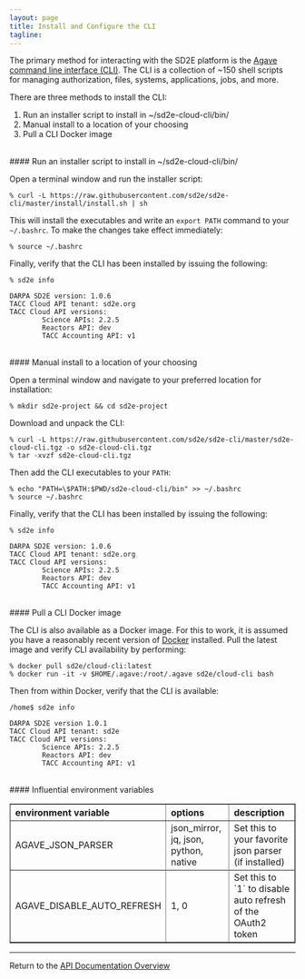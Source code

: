 ```yaml
---
layout: page
title: Install and Configure the CLI
tagline:
---
```


The primary method for interacting with the SD2E platform is the 
[Agave command line interface (CLI)](https://agaveapi.co/).
The CLI is a collection of ~150 shell scripts for managing
authorization, files, systems, applications, jobs, and more. 

There are three methods to install the CLI:
1. Run an installer script to install in ~/sd2e-cloud-cli/bin/
2. Manual install to a location of your choosing
3. Pull a CLI Docker image

<br>
#### Run an installer script to install in ~/sd2e-cloud-cli/bin/

Open a terminal window and run the installer script:
```
% curl -L https://raw.githubusercontent.com/sd2e/sd2e-cli/master/install/install.sh | sh
```

This will install the executables and write an `export PATH` command to your
`~/.bashrc`. To make the changes take effect immediately:
```
% source ~/.bashrc
```

Finally, verify that the CLI has been installed by issuing the following:
```
% sd2e info

DARPA SD2E version: 1.0.6
TACC Cloud API tenant: sd2e.org
TACC Cloud API versions:
        Science APIs: 2.2.5
        Reactors API: dev
        TACC Accounting API: v1
```

<br>
#### Manual install to a location of your choosing

Open a terminal window and navigate to your preferred location for installation:

```
% mkdir sd2e-project && cd sd2e-project
```

Download and unpack the CLI:
```
% curl -L https://raw.githubusercontent.com/sd2e/sd2e-cli/master/sd2e-cloud-cli.tgz -o sd2e-cloud-cli.tgz
% tar -xvzf sd2e-cloud-cli.tgz
```

Then add the CLI executables to your `PATH`:
```
% echo "PATH=\$PATH:$PWD/sd2e-cloud-cli/bin" >> ~/.bashrc
% source ~/.bashrc
```

Finally, verify that the CLI has been installed by issuing the following:
```
% sd2e info

DARPA SD2E version: 1.0.6
TACC Cloud API tenant: sd2e.org
TACC Cloud API versions:
        Science APIs: 2.2.5
        Reactors API: dev
        TACC Accounting API: v1
```

<br>
#### Pull a CLI Docker image

The CLI is also available as a Docker image. For this to work, it is assumed you
have a reasonably recent version of [Docker](https://www.docker.com/) installed.
Pull the latest image and verify CLI availability by performing:
```
% docker pull sd2e/cloud-cli:latest
% docker run -it -v $HOME/.agave:/root/.agave sd2e/cloud-cli bash
```

Then from within Docker, verify that the CLI is available:
```
/home$ sd2e info

DARPA SD2E version 1.0.1
TACC Cloud API tenant: sd2e
TACC Cloud API versions:
        Science APIs: 2.2.5
        Reactors API: dev
        TACC Accounting API: v1
```

<br>
#### Influential environment variables

<table style="width:100%" border="1px" cellpadding="5">
  <tr>
    <th align="left">environment variable</th>
    <th align="left">options</th>
    <th align="left">description</th>
  </tr>
  <tr>
    <td>AGAVE_JSON_PARSER</td>
    <td>json_mirror, jq, json, python, native</td>
    <td>Set this to your favorite json parser (if installed)</td>
  <tr>
  </tr>
    <td>AGAVE_DISABLE_AUTO_REFRESH</td>
    <td>1, 0</td>
    <td>Set this to `1` to disable auto refresh of the OAuth2 token</td>
  </tr>
</table>

---
Return to the [API Documentation Overview](../index.md)
